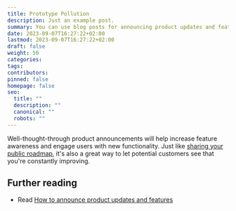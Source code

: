 ```yaml
---
title: Prototype Pollution
description: Just an example post.
summary: You can use blog posts for announcing product updates and features.
date: 2023-09-07T16:27:22+02:00
lastmod: 2023-09-07T16:27:22+02:00
draft: false
weight: 50
categories: 
tags: 
contributors: 
pinned: false
homepage: false
seo:
  title: ""
  description: ""
  canonical: ""
  robots: ""
---
```


Well-thought-through product announcements will help increase feature awareness and engage users with new functionality. Just like [sharing your public roadmap](https://canny.io/blog/should-you-have-a-public-roadmap/), it's also a great way to let potential customers see that you're constantly improving.

## Further reading

- Read [How to announce product updates and features](https://canny.io/blog/announce-product-updates-features/)
